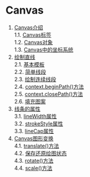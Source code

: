 # Canvas
1. [Canvas介绍](./Canvas介绍.md#canvas介绍)    
 1.1. [Canvas标签](./Canvas介绍.md#canvas标签)    
 1.2. [Canvas对象](./Canvas介绍.md#canvas对象)    
 1.3. [Canvas中的坐标系统](./Canvas介绍.md#canvas中的坐标系统)    
2. [绘制直线](./绘制直线.md#绘制直线)    
 2.1. [基本模板](./绘制直线.md#基本模板)    
 2.2. [简单线段](./绘制直线.md#简单线段)    
 2.3. [绘制连续线段](./绘制直线.md#绘制连续线段)    
 2.4. [context.beginPath()方法](./绘制直线.md#contextbeginpath方法)    
 2.5. [context.closePath()方法](./绘制直线.md#contextclosepath方法)    
 2.6. [填充图案](./绘制直线.md#填充图案)    
3. [线条的属性](./线条的属性.md#线条的属性)    
 3.1. [lineWidth属性](./线条的属性.md#linewidth属性)    
 3.2. [strokeStyle属性](./线条的属性.md#strokestyle属性)    
 3.3. [lineCap属性](./线条的属性.md#linecap属性)    
4. [Canvas图形变换](./Canvas图形变换.md#canvas图形变换)    
 4.1. [translate()方法](./Canvas图形变换.md#translate方法)    
 4.2. [保存还原绘图状态](./Canvas图形变换.md#保存还原绘图状态)    
 4.3. [rotate()方法](./Canvas图形变换.md#rotate方法)    
 4.4. [scale()方法](./Canvas图形变换.md#scale方法)    
